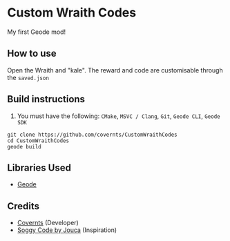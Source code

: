 # Custom Wraith Codes
My first Geode mod!

## How to use
Open the Wraith and "kale". The reward and code are customisable through the `saved.json`

## Build instructions
1. You must have the following: `CMake`, `MSVC / Clang`, `Git`, `Geode CLI`, `Geode SDK`
```
git clone https://github.com/covernts/CustomWraithCodes
cd CustomWraithCodes
geode build
```

## Libraries Used
- [Geode](https://github.com/geode-sdk/geode)

## Credits
- [Covernts](https://github.com/covernts) (Developer)
- [Soggy Code by Jouca](https://github.com/Jouca/Soggy-Code) (Inspiration)
